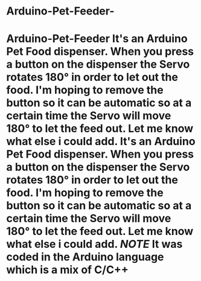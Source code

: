 # Arduino-Pet-Feeder-
# Arduino-Pet-Feeder It's an Arduino Pet Food dispenser. When you press a button on the dispenser the Servo rotates 180° in order to let out the food. I'm hoping to remove the button so it can be automatic so at a certain time the Servo will move 180° to let the feed out. Let me know what else i could add. It's an Arduino Pet Food dispenser. When you press a button on the dispenser the Servo rotates 180° in order to let out the food. I'm hoping to remove the button so it can be automatic so at a certain time the Servo will move 180° to let the feed out. Let me know what else i could add. *NOTE* It was coded in the Arduino language which is a mix of C/C++
